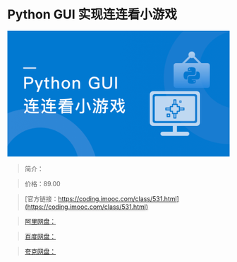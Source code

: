 # Python GUI 实现连连看小游戏

![img](../../assets/610babeb095464e305400304.png)

> 简介：

> 价格：89.00

> [官方链接：https://coding.imooc.com/class/531.html](https://coding.imooc.com/class/531.html)

> [阿里网盘：]()

> [百度网盘：]()

> [夸克网盘：]()
